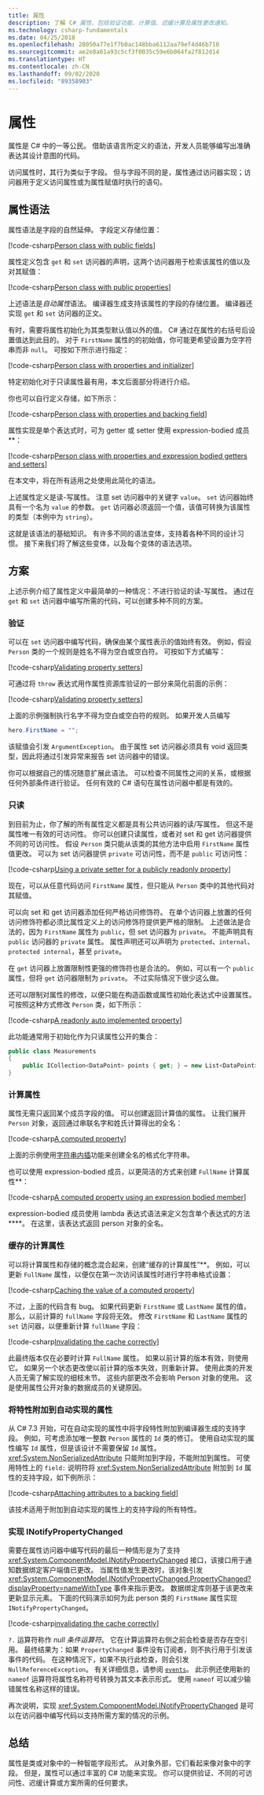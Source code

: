 ```yaml
---
title: 属性
description: 了解 C# 属性，包括验证功能、计算值、迟缓计算及属性更改通知。
ms.technology: csharp-fundamentals
ms.date: 04/25/2018
ms.openlocfilehash: 28050a77e1f7b0ac148bba6112aa79ef4d46b710
ms.sourcegitcommit: ae2e8a61a93c5cf3f0035c59e6b064fa2f812d14
ms.translationtype: HT
ms.contentlocale: zh-CN
ms.lasthandoff: 09/02/2020
ms.locfileid: "89358903"
---
```

# <a name="properties"></a>属性

属性是 C# 中的一等公民。 借助该语言所定义的语法，开发人员能够编写出准确表达其设计意图的代码。

访问属性时，其行为类似于字段。
但与字段不同的是，属性通过访问器实现；访问器用于定义访问属性或为属性赋值时执行的语句。

## <a name="property-syntax"></a>属性语法

属性语法是字段的自然延伸。 字段定义存储位置：

[!code-csharp[Person class with public fields](../../samples/snippets/csharp/properties/Person.cs#1)]

属性定义包含 `get` 和 `set` 访问器的声明，这两个访问器用于检索该属性的值以及对其赋值：

[!code-csharp[Person class with public properties](../../samples/snippets/csharp/properties/Person.cs#2)]

上述语法是*自动属性*语法。 编译器生成支持该属性的字段的存储位置。 编译器还实现 `get` 和 `set` 访问器的正文。

有时，需要将属性初始化为其类型默认值以外的值。  C# 通过在属性的右括号后设置值达到此目的。 对于 `FirstName` 属性的的初始值，你可能更希望设置为空字符串而非 `null`。 可按如下所示进行指定：

[!code-csharp[Person class with properties and initializer](../../samples/snippets/csharp/properties/Person.cs#3)]

特定初始化对于只读属性最有用，本文后面部分将进行介绍。

你也可以自行定义存储，如下所示：

[!code-csharp[Person class with properties and backing field](../../samples/snippets/csharp/properties/Person.cs#4)]

属性实现是单个表达式时，可为 getter 或 setter 使用 expression-bodied 成员**：

[!code-csharp[Person class with properties and expression bodied getters and setters](../../samples/snippets/csharp/properties/Person.cs#5)]

在本文中，将在所有适用之处使用此简化的语法。

上述属性定义是读-写属性。 注意 set 访问器中的关键字 `value`。 `set` 访问器始终具有一个名为 `value` 的参数。 `get` 访问器必须返回一个值，该值可转换为该属性的类型（本例中为 `string`）。

这就是该语法的基础知识。 有许多不同的语法变体，支持着各种不同的设计习惯。 接下来我们将了解这些变体，以及每个变体的语法选项。

## <a name="scenarios"></a>方案

上述示例介绍了属性定义中最简单的一种情况：不进行验证的读-写属性。 通过在 `get` 和 `set` 访问器中编写所需的代码，可以创建多种不同的方案。

### <a name="validation"></a>验证

可以在 `set` 访问器中编写代码，确保由某个属性表示的值始终有效。 例如，假设 `Person` 类的一个规则是姓名不得为空白或空白符。 可按如下方式编写：

[!code-csharp[Validating property setters](../../samples/snippets/csharp/properties/Person.cs#6)]

可通过将 `throw` 表达式用作属性资源库验证的一部分来简化前面的示例：

[!code-csharp[Validating property setters](../../samples/snippets/csharp/properties/Person.cs#7)]

上面的示例强制执行名字不得为空白或空白符的规则。 如果开发人员编写

```csharp
hero.FirstName = "";
```

该赋值会引发 `ArgumentException`。 由于属性 set 访问器必须具有 void 返回类型，因此将通过引发异常来报告 set 访问器中的错误。

你可以根据自己的情况随意扩展此语法。 可以检查不同属性之间的关系，或根据任何外部条件进行验证。 任何有效的 C# 语句在属性访问器中都是有效的。

### <a name="read-only"></a>只读

到目前为止，你了解的所有属性定义都是具有公共访问器的读/写属性。 但这不是属性唯一有效的可访问性。
你可以创建只读属性，或者对 set 和 get 访问器提供不同的可访问性。 假设 `Person` 类只能从该类的其他方法中启用 `FirstName` 属性值更改。 可以为 set 访问器提供 `private` 可访问性，而不是 `public` 可访问性：

[!code-csharp[Using a private setter for a publicly readonly property](../../samples/snippets/csharp/properties/Person.cs#8)]

现在，可以从任意代码访问 `FirstName` 属性，但只能从 `Person` 类中的其他代码对其赋值。

可以向 set 和 get 访问器添加任何严格访问修饰符。 在单个访问器上放置的任何访问修饰符都必须比属性定义上的访问修饰符提供更严格的限制。 上述做法是合法的，因为 `FirstName` 属性为 `public`，但 set 访问器为 `private`。 不能声明具有 `public` 访问器的 `private` 属性。 属性声明还可以声明为 `protected`、`internal`、`protected internal`，甚至 `private`。

在 `get` 访问器上放置限制性更强的修饰符也是合法的。 例如，可以有一个 `public` 属性，但将 `get` 访问器限制为 `private`。 不过实际情况下很少这么做。

还可以限制对属性的修改，以便只能在构造函数或属性初始化表达式中设置属性。 可按照这种方式修改 `Person` 类，如下所示：

[!code-csharp[A readonly auto implemented property](../../samples/snippets/csharp/properties/Person.cs#9)]

此功能通常用于初始化作为只读属性公开的集合：

```csharp
public class Measurements
{
    public ICollection<DataPoint> points { get; } = new List<DataPoint>();
}
```

### <a name="computed-properties"></a>计算属性

属性无需只返回某个成员字段的值。 可以创建返回计算值的属性。 让我们展开 `Person` 对象，返回通过串联名字和姓氏计算得出的全名：

[!code-csharp[A computed property](../../samples/snippets/csharp/properties/Person.cs#10)]

上面的示例使用[字符串内插](./language-reference/tokens/interpolated.md)功能来创建全名的格式化字符串。

也可以使用 expression-bodied 成员，以更简洁的方式来创建 `FullName` 计算属性**：

[!code-csharp[A computed property using an expression bodied member](../../samples/snippets/csharp/properties/Person.cs#11)]

expression-bodied 成员使用 lambda 表达式语法来定义包含单个表达式的方法****。 在这里，该表达式返回 person 对象的全名。

### <a name="cached-evaluated-properties"></a>缓存的计算属性

可以将计算属性和存储的概念混合起来，创建“缓存的计算属性”**。  例如，可以更新 `FullName` 属性，以便仅在第一次访问该属性时进行字符串格式设置：

[!code-csharp[Caching the value of a computed property](../../samples/snippets/csharp/properties/Person.cs#12)]

不过，上面的代码含有 bug。 如果代码更新 `FirstName` 或 `LastName` 属性的值，那么，以前计算的 `fullName` 字段将无效。 修改 `FirstName` 和 `LastName` 属性的 `set` 访问器，以便重新计算 `fullName` 字段：

[!code-csharp[Invalidating the cache correctly](../../samples/snippets/csharp/properties/Person.cs#13)]

此最终版本仅在必要时计算 `FullName` 属性。
如果以前计算的版本有效，则使用它。 如果另一个状态更改使以前计算的版本失效，则重新计算。 使用此类的开发人员无需了解实现的细枝末节。 这些内部更改不会影响 Person 对象的使用。 这是使用属性公开对象的数据成员的关键原因。

### <a name="attaching-attributes-to-auto-implemented-properties"></a>将特性附加到自动实现的属性

从 C# 7.3 开始，可在自动实现的属性中将字段特性附加到编译器生成的支持字段。 例如，可考虑添加唯一整数 `Person` 属性的 `Id` 类的修订。
使用自动实现的属性编写 `Id` 属性，但是该设计不需要保留 `Id` 属性。 <xref:System.NonSerializedAttribute> 只能附加到字段，不能附加到属性。 可使用特性上的 `field:` 说明符将 <xref:System.NonSerializedAttribute> 附加到 `Id` 属性的支持字段，如下例所示：

[!code-csharp[Attaching attributes to a backing field](../../samples/snippets/csharp/properties/Person.cs#14)]

该技术适用于附加到自动实现的属性上的支持字段的所有特性。

### <a name="implementing-inotifypropertychanged"></a>实现 INotifyPropertyChanged

需要在属性访问器中编写代码的最后一种情形是为了支持 <xref:System.ComponentModel.INotifyPropertyChanged> 接口，该接口用于通知数据绑定客户端值已更改。 当属性值发生更改时，该对象引发 <xref:System.ComponentModel.INotifyPropertyChanged.PropertyChanged?displayProperty=nameWithType> 事件来指示更改。 数据绑定库则基于该更改来更新显示元素。 下面的代码演示如何为此 person 类的 `FirstName` 属性实现 `INotifyPropertyChanged`。

[!code-csharp[invalidating the cache correctly](../../samples/snippets/csharp/properties/Person.cs#15)]

`?.` 运算符称作 *null 条件运算符*。 它在计算运算符右侧之前会检查是否存在空引用。 最终结果为：如果 `PropertyChanged` 事件没有订阅者，则不执行用于引发该事件的代码。 在这种情况下，如果不执行此检查，则会引发 `NullReferenceException`。 有关详细信息，请参阅 [`events`](events-overview.md)。 此示例还使用新的 `nameof` 运算符将属性名称符号转换为其文本表示形式。
使用 `nameof` 可以减少输错属性名称这样的错误。

再次说明，实现 <xref:System.ComponentModel.INotifyPropertyChanged> 是可以在访问器中编写代码以支持所需方案的情况的示例。

## <a name="summing-up"></a>总结

属性是类或对象中的一种智能字段形式。 从对象外部，它们看起来像对象中的字段。 但是，属性可以通过丰富的 C# 功能来实现。
你可以提供验证、不同的可访问性、迟缓计算或方案所需的任何要求。
